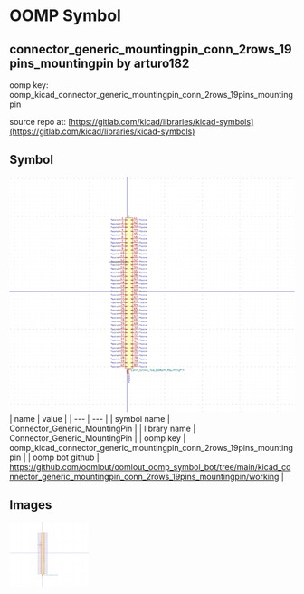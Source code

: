 # OOMP Symbol  
## connector_generic_mountingpin_conn_2rows_19pins_mountingpin  by arturo182  
  
oomp key: oomp_kicad_connector_generic_mountingpin_conn_2rows_19pins_mountingpin  
  
source repo at: [https://gitlab.com/kicad/libraries/kicad-symbols](https://gitlab.com/kicad/libraries/kicad-symbols)  
## Symbol  
  
[![working.png](working_600.png)](working.png)  
| name | value | 
| --- | --- | 
| symbol name | Connector_Generic_MountingPin | 
| library name | Connector_Generic_MountingPin | 
| oomp key | oomp_kicad_connector_generic_mountingpin_conn_2rows_19pins_mountingpin | 
| oomp bot github | https://github.com/oomlout/oomlout_oomp_symbol_bot/tree/main/kicad_connector_generic_mountingpin_conn_2rows_19pins_mountingpin/working | 
## Images  
  
[![working.png](working_140.png)](working.png)  
